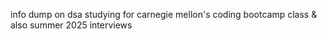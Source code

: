 info dump on dsa 
studying for carnegie mellon's coding bootcamp class & also summer 2025 interviews
